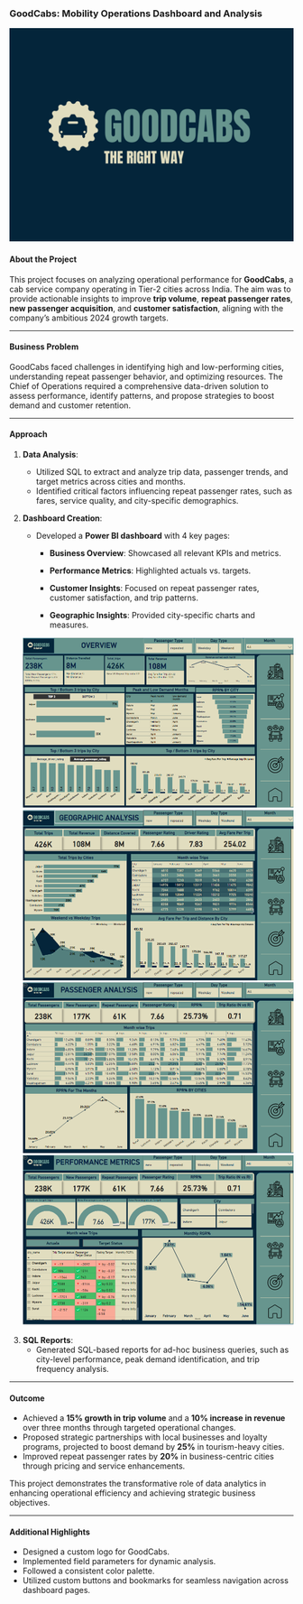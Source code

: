 ### **GoodCabs: Mobility Operations Dashboard and Analysis**
<p align="center">
    <img src="https://github.com/Vetri2509/GoodCabs---Mobility-Operations-Analysis/blob/main/goodcabs-high-resolution-logo%20(2).png">
</p>


#### **About the Project**  
This project focuses on analyzing operational performance for **GoodCabs**, a cab service company operating in Tier-2 cities across India. The aim was to provide actionable insights to improve **trip volume**, **repeat passenger rates**, **new passenger acquisition**, and **customer satisfaction**, aligning with the company’s ambitious 2024 growth targets.

---

#### **Business Problem**  
GoodCabs faced challenges in identifying high and low-performing cities, understanding repeat passenger behavior, and optimizing resources. The Chief of Operations required a comprehensive data-driven solution to assess performance, identify patterns, and propose strategies to boost demand and customer retention.

---

#### **Approach**
1. **Data Analysis**:  
   - Utilized SQL to extract and analyze trip data, passenger trends, and target metrics across cities and months.  
   - Identified critical factors influencing repeat passenger rates, such as fares, service quality, and city-specific demographics.  

2. **Dashboard Creation**:  
   - Developed a **Power BI dashboard** with 4 key pages:  
     - **Business Overview**: Showcased all relevant KPIs and metrics.  
     - **Performance Metrics**: Highlighted actuals vs. targets.  
     - **Customer Insights**: Focused on repeat passenger rates, customer satisfaction, and trip patterns.  
     - **Geographic Insights**: Provided city-specific charts and measures.

       <p align="center">
    <img src="https://github.com/Vetri2509/GoodCabs---Mobility-Operations-Analysis/blob/main/Screenshot%202024-12-27%20092627.png">

    <img src="https://github.com/Vetri2509/GoodCabs---Mobility-Operations-Analysis/blob/main/Screenshot%202024-12-27%20093242.png">
    <img src="https://github.com/Vetri2509/GoodCabs---Mobility-Operations-Analysis/blob/main/Screenshot%202024-12-27%20093307.png">
    <img src="https://github.com/Vetri2509/GoodCabs---Mobility-Operations-Analysis/blob/main/Screenshot%202024-12-27%20093350.png">
</p>
</p>



3. **SQL Reports**:  
   - Generated SQL-based reports for ad-hoc business queries, such as city-level performance, peak demand identification, and trip frequency analysis.  

---

#### **Outcome**  
- Achieved a **15% growth in trip volume** and a **10% increase in revenue** over three months through targeted operational changes.  
- Proposed strategic partnerships with local businesses and loyalty programs, projected to boost demand by **25%** in tourism-heavy cities.  
- Improved repeat passenger rates by **20%** in business-centric cities through pricing and service enhancements.  

This project demonstrates the transformative role of data analytics in enhancing operational efficiency and achieving strategic business objectives.

---

#### **Additional Highlights**
- Designed a custom logo for GoodCabs.  
- Implemented field parameters for dynamic analysis.  
- Followed a consistent color palette.  
- Utilized custom buttons and bookmarks for seamless navigation across dashboard pages.

